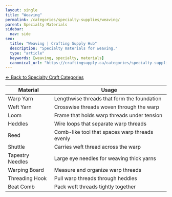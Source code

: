 ```yaml
---
layout: single
title: "Weaving"
permalink: /categories/specialty-supplies/weaving/
parent: Specialty Materials
sidebar:
  nav: side
seo:
  title: "Weaving | Crafting Supply Hub"
  description: "Specialty materials for weaving."
  type: "article"
  keywords: [weaving, specialty, materials]
  canonical_url: "https://craftingsupply.ca/categories/specialty-supplies/weaving/"
---
```

[← Back to Specialty Craft Categories](/categories/specialty-supplies/)

| Material | Usage |
|----------|-------|
| Warp Yarn | Lengthwise threads that form the foundation |
| Weft Yarn | Crosswise threads woven through the warp |
| Loom | Frame that holds warp threads under tension |
| Heddles | Wire loops that separate warp threads |
| Reed | Comb-like tool that spaces warp threads evenly |
| Shuttle | Carries weft thread across the warp |
| Tapestry Needles | Large eye needles for weaving thick yarns |
| Warping Board | Measure and organize warp threads |
| Threading Hook | Pull warp threads through heddles |
| Beat Comb | Pack weft threads tightly together |
